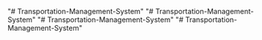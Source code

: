 "# Transportation-Management-System" 
"# Transportation-Management-System" 
"# Transportation-Management-System" 
"# Transportation-Management-System" 
